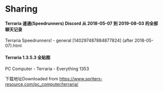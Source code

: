 # Sharing

#### Terraria 速通(Speedrunners) Discord 从 2018-05-07 到 2019-08-03 的全部聊天记录
Terraria Speedrunners! - general [140297487884877824] (after 2018-05-07).html

#### Terraria 1.3.5.3 全贴图
PC Computer - Terraria - Everything 1353

下载地址Downloaded from https://www.spriters-resource.com/pc_computer/terraria/
